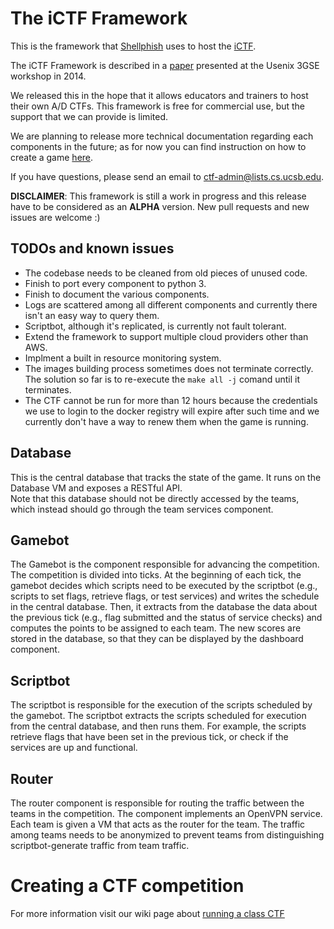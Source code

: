 # The iCTF Framework

This is the framework that [Shellphish](http://www.shellphish.net) uses to host the [iCTF](http://ictf.cs.ucsb.edu).

The iCTF Framework is described in a [paper](https://www.usenix.org/conference/3gse14/summit-program/presentation/vigna) presented at the Usenix 3GSE workshop in 2014. 

We released this in the hope that it allows educators and trainers to host their own A/D CTFs. 
This framework is free for commercial use, but the support that we can provide is limited.

We are planning to release more technical documentation regarding each components in the future; as for now you can find instruction on how to create a game [here](https://github.com/shellphish/ictf-framework/wiki/running-a-class-ctf). 

If you have questions, please send an email to ctf-admin@lists.cs.ucsb.edu. 

**DISCLAIMER**: This framework is still a work in progress and this release have to be considered as an **ALPHA** version. New pull requests and new issues are welcome :)

## TODOs and known issues

- The codebase needs to be cleaned from old pieces of unused code.
- Finish to port every component to python 3.
- Finish to document the various components.
- Logs are scattered among all different components and currently there isn't an easy way to query them.
- Scriptbot, although it's replicated, is currently not fault tolerant.
- Extend the framework to support multiple cloud providers other than AWS.
- Implment a built in resource monitoring system.
- The images building process sometimes does not terminate correctly. The solution so far is to re-execute the `make all -j` comand until it terminates.
- The CTF cannot be run for more than 12 hours because the credentials we use to login to the docker registry will expire after such time and we currently don't have a way to renew them when the game is running.

## Database

This is the central database that tracks the state of the game. 
It runs on the Database VM and exposes a RESTful API.  
Note that this database should not be directly accessed by the teams, which instead should go through the team services component.   

## Gamebot

The Gamebot is the component responsible for advancing the competition. 
The competition is divided into ticks. 
At the beginning of each tick, the gamebot decides which scripts need to be executed by the scriptbot (e.g., scripts to set flags, retrieve flags, or test services) and writes the schedule in the central database. 
Then, it extracts from the database the data about the previous tick (e.g., flag submitted and the status of service checks) and computes the points to be assigned to each team. 
The new scores are stored in the database, so that they can be displayed by the dashboard component. 

## Scriptbot

The scriptbot is responsible for the execution of the scripts scheduled by the gamebot. 
The scriptbot extracts the scripts scheduled for execution from the central database, and then runs them. 
For example, the scripts retrieve flags that have been set in the previous tick, or check if the services are up and functional. 

## Router

The router component is responsible for routing the traffic between the teams in the competition. 
The component implements an OpenVPN service. Each team is given a VM that acts as the router for the team.
The traffic among teams needs to be anonymized to prevent teams from distinguishing scriptbot-generate traffic from team traffic.

# Creating a CTF competition

For more information visit our wiki page about [running a class CTF](https://github.com/shellphish/ictf-framework/wiki/running-a-class-ctf)

